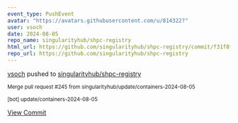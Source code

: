 ```yaml
---
event_type: PushEvent
avatar: "https://avatars.githubusercontent.com/u/814322?"
user: vsoch
date: 2024-08-05
repo_name: singularityhub/shpc-registry
html_url: https://github.com/singularityhub/shpc-registry/commit/f31f8f39ff14bbf582cf70ea46d47408d6a53c1d
repo_url: https://github.com/singularityhub/shpc-registry
---
```


<a href='https://github.com/vsoch' target='_blank'>vsoch</a> pushed to <a href='https://github.com/singularityhub/shpc-registry' target='_blank'>singularityhub/shpc-registry</a>

<small>Merge pull request #245 from singularityhub/update/containers-2024-08-05

[bot] update/containers-2024-08-05</small>

<a href='https://github.com/singularityhub/shpc-registry/commit/f31f8f39ff14bbf582cf70ea46d47408d6a53c1d' target='_blank'>View Commit</a>